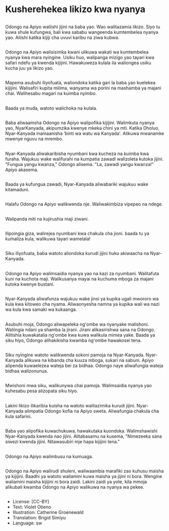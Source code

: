 # Kusherehekea likizo kwa nyanya

##
Odongo na Apiyo waliishi jijini na baba yao. Wao walitazamia likizo. Siyo tu kuwa shule kufungwa, bali kwa sababu wangeenda kumtembelea nyanya yao. Aliishi katika kijiji cha uvuvi karibu na ziwa kubwa.

##
Odongo na Apiyo walisisimka kwani ulikuwa wakati wa kumtembelea nyanya kwa mara nyingine. Usiku huo, walipanga mizigo yao tayari kwa safari ndefu ya kwenda kijijini. Hawakuweza kulala ila waliongea usiku kucha juu ya likizo yao.

##
Mapema asubuhi iliyofuata, waliondoka katika gari la baba yao kuelekea kijijini. Walisafiri kupita milima, wanyama wa porini na mashamba ya majani chai. Walihesabu magari na kuimba nyimbo.

##
Baada ya muda, watoto walichoka na kulala.

##
Baba aliwaamsha Odongo na Apiyo walipofika kijijini. Walimkuta nyanya yao, NyarKanyada, akipumzika kwenye mkeka chini ya mti. Katika Dholuo, Nyar-Kanyada inamaanisha ‘binti wa watu wa Kanyada'. Alikuwa mwanamke mwenye nguvu na mrembo.

##
Nyar-Kanyada aliwakaribisha nyumbani kwa kucheza na kuimba kwa furaha. Wajukuu wake walifurahi na kumpatia zawadi walizoleta kutoka jijini. "Fungua yangu kwanza," Odongo alisema. "La, zawadi yangu kwanza!" Apiyo akasema.

##
Baada ya kufungua zawadi, Nyar-Kanyada aliwabariki wajukuu wake kitamaduni.

##
Halafu Odongo na Apiyo walikwenda nje. Waliwakimbiza vipepeo na ndege.

##
Walipanda miti na kujirushia maji ziwani.

##
Ilipoingia giza, walirejea nyumbani kwa chakula cha jioni. baada tu ya kumaliza kula, walikuwa tayari wamelala!

##
Siku iliyofuata, baba watoto aliondoka kurudi jijini huku akiwaacha na Nyar-Kanyada.

##
Odongo na Apiyo walimsaidia nyanya yao na kazi za nyumbani. Walitafuta kuni na kuchota maji. Walikusanya mayai na kuchuma mboga za majani kutoka kwenye bustani.

##
Nyar-Kanyada aliwafunza wajukuu wake jinsi ya kupika ugali mwororo wa kula kwa kitoweo cha nyama. Aliwaonyesha namna ya kupika wali wa nazi wa kula kwa samaki wa kukaanga.

##
Asubuhi moja, Odongo aliwapeleka ng'ombe wa nyanyake malishoni. Waliingia ndani ya shamba la jirani. Jirani alikasirishwa sana na Odongo. Alitishia kuwakatalia ng'ombe kwa kuwa walikula mimea yake. Baada ya siku hiyo, Odongo alihakikisha kwamba ng'ombe hawakosei tena.

##
Siku nyingine watoto walikwenda sokoni pamoja na Nyar-Kanyada. Nyar-Kanyada alikuwa na kibanda cha kuuza mboga, sukari na sabuni. Apiyo alipenda kuwaelezea wateja bei za bidhaa. Odongo naye aliwafungia wateja bidhaa walizonunua.

##
Mwishoni mwa siku, walikunywa chai pamoja. Walimsaidia nyanya yao kuhesabu pesa alizopata siku hiyo.

##
Lakini likizo ilikaribia kuisha na watoto walilazimika kurudi jijini. Nyar-Kanyada alimpatia Odongo kofia na Apiyo sweta. Aliwafungia chakula cha kula safarini.

##
Baba yao alipofika kuwachukuwa, hawakutaka kuondoka. Walimshawishi Nyar-Kanyada kwenda nao jijini. Alitabasamu na kusema, "Nimezeeka sana siwezi kwenda jijini. Nitawasubiri mje hapa kijijini tena."

##
Odongo na Apiyo walimbusu na kumuaga.

##
Odongo na Apiyo walirudi shuleni, waliwaambia marafiki zao kuhusu maisha ya kijijini. Baadhi ya watoto waliamini kuwa maisha ya jijini ni bora. Wengine waliamini maisha kijijini ni bora zaidi. Lakini zaidi ya yote, kila mmoja alikubali kwamba Odongo na Apiyo walikuwa na nyanya wa pekee.

##
* License: [CC-BY]
* Text: Violet Otieno
* Illustration: Catherine Groenewald
* Translation: Brigid Simiyu
* Language: sw
